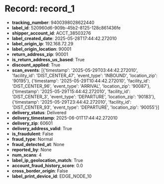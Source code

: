 # Record: record_1

- **tracking_number**: 9400398028622440
- **label_id**: 520960d6-909b-45b2-8125-128c861436fe
- **shipper_account_id**: ACCT_38503276
- **label_created_date**: 2025-05-28T17:44:42.272010
- **label_origin_ip**: 192.168.72.29
- **label_origin_location**: 90001
- **return_address_zip**: 90001
- **is_return_address_us_based**: True
- **discount_applied**: True
- **scan_events**: [{'timestamp': '2025-05-29T03:44:42.272010', 'facility_id': 'DIST_CENTER_47', 'event_type': 'INBOUND', 'location_zip': '90195'}, {'timestamp': '2025-05-29T10:44:42.272010', 'facility_id': 'DIST_CENTER_96', 'event_type': 'ARRIVAL', 'location_zip': '90087'}, {'timestamp': '2025-05-29T15:44:42.272010', 'facility_id': 'DIST_CENTER_3', 'event_type': 'DEPARTURE', 'location_zip': '90183'}, {'timestamp': '2025-05-29T23:44:42.272010', 'facility_id': 'DIST_CENTER_93', 'event_type': 'DEPARTURE', 'location_zip': '90055'}]
- **delivery_status**: Delivered
- **delivery_timestamp**: 2025-06-01T17:44:42.272010
- **delivery_zip**: 60601
- **delivery_address_valid**: True
- **is_fraudulent**: False
- **fraud_type**: Normal
- **fraud_detected_at**: None
- **reported_by**: None
- **num_scans**: 4
- **label_ip_geolocation_match**: True
- **account_fraud_history_score**: 0.0
- **cross_border_origin**: False
- **label_print_device_id**: EDGE_NODE_10